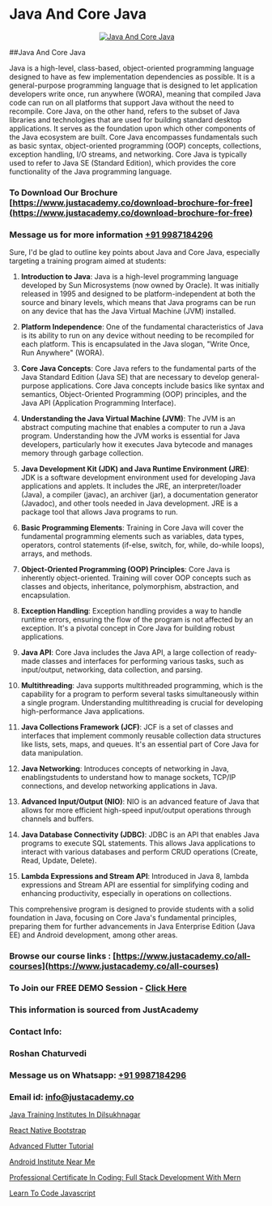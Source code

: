 # Java And Core Java

<p align="center">
  <a href="https://justacademy.co/course-detail/core-java-training">
    <img src="https://justacademy.co/storage2/course_image/1677245426_course_image.webp" alt="Java And Core Java">
  </a>
</p>
##Java And Core Java

Java is a high-level, class-based, object-oriented programming language designed to have as few implementation dependencies as possible. It is a general-purpose programming language that is designed to let application developers write once, run anywhere (WORA), meaning that compiled Java code can run on all platforms that support Java without the need to recompile. Core Java, on the other hand, refers to the subset of Java libraries and technologies that are used for building standard desktop applications. It serves as the foundation upon which other components of the Java ecosystem are built. Core Java encompasses fundamentals such as basic syntax, object-oriented programming (OOP) concepts, collections, exception handling, I/O streams, and networking. Core Java is typically used to refer to Java SE (Standard Edition), which provides the core functionality of the Java programming language.
### To Download Our Brochure [https://www.justacademy.co/download-brochure-for-free](https://www.justacademy.co/download-brochure-for-free)
### Message us for more information [+91 9987184296](https://api.whatsapp.com/send?phone=919987184296)
Sure, I'd be glad to outline key points about Java and Core Java, especially targeting a training program aimed at students:

1) **Introduction to Java**: Java is a high-level programming language developed by Sun Microsystems (now owned by Oracle). It was initially released in 1995 and designed to be platform-independent at both the source and binary levels, which means that Java programs can be run on any device that has the Java Virtual Machine (JVM) installed.

2) **Platform Independence**: One of the fundamental characteristics of Java is its ability to run on any device without needing to be recompiled for each platform. This is encapsulated in the Java slogan, "Write Once, Run Anywhere" (WORA).

3) **Core Java Concepts**: Core Java refers to the fundamental parts of the Java Standard Edition (Java SE) that are necessary to develop general-purpose applications. Core Java concepts include basics like syntax and semantics, Object-Oriented Programming (OOP) principles, and the Java API (Application Programming Interface).

4) **Understanding the Java Virtual Machine (JVM)**: The JVM is an abstract computing machine that enables a computer to run a Java program. Understanding how the JVM works is essential for Java developers, particularly how it executes Java bytecode and manages memory through garbage collection.

5) **Java Development Kit (JDK) and Java Runtime Environment (JRE)**: JDK is a software development environment used for developing Java applications and applets. It includes the JRE, an interpreter/loader (Java), a compiler (javac), an archiver (jar), a documentation generator (Javadoc), and other tools needed in Java development. JRE is a package tool that allows Java programs to run.

6) **Basic Programming Elements**: Training in Core Java will cover the fundamental programming elements such as variables, data types, operators, control statements (if-else, switch, for, while, do-while loops), arrays, and methods.

7) **Object-Oriented Programming (OOP) Principles**: Core Java is inherently object-oriented. Training will cover OOP concepts such as classes and objects, inheritance, polymorphism, abstraction, and encapsulation.

8) **Exception Handling**: Exception handling provides a way to handle runtime errors, ensuring the flow of the program is not affected by an exception. It's a pivotal concept in Core Java for building robust applications.

9) **Java API**: Core Java includes the Java API, a large collection of ready-made classes and interfaces for performing various tasks, such as input/output, networking, data collection, and parsing.

10) **Multithreading**: Java supports multithreaded programming, which is the capability for a program to perform several tasks simultaneously within a single program. Understanding multithreading is crucial for developing high-performance Java applications.

11) **Java Collections Framework (JCF)**: JCF is a set of classes and interfaces that implement commonly reusable collection data structures like lists, sets, maps, and queues. It's an essential part of Core Java for data manipulation.

12) **Java Networking**: Introduces concepts of networking in Java, enablingstudents to understand how to manage sockets, TCP/IP connections, and develop networking applications in Java.

13) **Advanced Input/Output (NIO)**: NIO is an advanced feature of Java that allows for more efficient high-speed input/output operations through channels and buffers.

14) **Java Database Connectivity (JDBC)**: JDBC is an API that enables Java programs to execute SQL statements. This allows Java applications to interact with various databases and perform CRUD operations (Create, Read, Update, Delete).

15) **Lambda Expressions and Stream API**: Introduced in Java 8, lambda expressions and Stream API are essential for simplifying coding and enhancing productivity, especially in operations on collections.

This comprehensive program is designed to provide students with a solid foundation in Java, focusing on Core Java's fundamental principles, preparing them for further advancements in Java Enterprise Edition (Java EE) and Android development, among other areas.

### Browse our course links : [https://www.justacademy.co/all-courses](https://www.justacademy.co/all-courses) 
### To Join our FREE DEMO Session - [Click Here](https://www.justacademy.co/register-for-course-demo)


### This information is sourced from JustAcademy
### Contact Info:
### Roshan Chaturvedi
### Message us on Whatsapp: [+91 9987184296](https://api.whatsapp.com/send?phone=919987184296)
### Email id: [info@justacademy.co](mailto:info@justacademy.co)
                
[Java Training Institutes In Dilsukhnagar](https://www.linkedin.com/pulse/java-training-institutes-dilsukhnagar-justacademy-san-jose-2stie?trackingId=ro7edhN19lZ04UPKvW9YEw%3D%3D&lipi=urn%3Ali%3Apage%3Ad_flagship3_company_admin%3BEWeMkO%2BuSGSAlnCbMCSomw%3D%3D)

[React Native Bootstrap](https://www.linkedin.com/pulse/react-native-bootstrap-justacademyderby-j2kfe?trackingId=PEdA7Iz0ExceuDDabAKOmQ%3D%3D&lipi=urn%3Ali%3Apage%3Ad_flagship3_company_admin%3BkRT1kc0YQHOTvx7WftmAwA%3D%3D)

[Advanced Flutter Tutorial](https://medium.com/@pzade254/advanced-flutter-tutorial-3fa81cbd866c)

[Android Institute Near Me](https://medium.com/@prempja40/android-institute-near-me-7370545e54df)

[Professional Certificate In Coding: Full Stack Development With Mern](https://justacademyin.github.io/justacademy/professional-certificate-in-coding:-full-stack-development-with-mern)

[Learn To Code Javascript](https://justacademyin.github.io/Articles/Learn-To-Code-Javascript)

